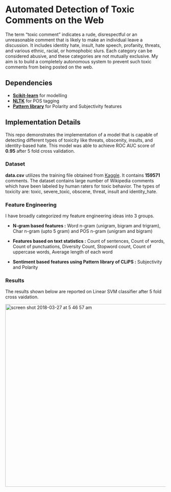 # Automated Detection of Toxic Comments on the Web

The term “toxic comment” indicates a rude, disrespectful or an unreasonable comment that is likely to make an individual leave a discussion. It includes identity hate, insult, hate speech, profanity, threats, and various ethnic, racial, or homophobic slurs. Each category can be considered abusive, and these categories are not mutually exclusive. My aim is to build a completely autonomous system to prevent such toxic comments from being posted on the web.

## Dependencies

* **[Scikit-learn](http://scikit-learn.org/stable/install.html)** for modelling
* **[NLTK](https://www.nltk.org/install.htmlhttps://www.nltk.org/)** for POS tagging
* **[Pattern library](https://github.com/clips/pattern)** for Polarity and Subjectivity features


## Implementation Details

This repo demonstrates the implementation of a model that is capable of detecting different types of toxicity like threats, obscenity, insults, and identity-based hate. This model was able to achieve ROC AUC score of **0.95** after 5 fold cross validation. 

### Dataset

**data.csv** utilizes the training file obtained from [Kaggle](https://www.kaggle.com/c/jigsaw-toxic-comment-classification-challenge/data). It contains **159571** comments. The dataset contains large number of Wikipedia comments which have been labeled by human raters for toxic behavior. The types of toxicity are: toxic, severe_toxic, obscene, threat, insult and identity_hate.

### Feature Engineering
I have broadly categorized my feature engineering ideas into 3 groups.
* **N-gram based features :** Word n-gram (unigram, bigram and trigram), Char n-gram (upto 5 gram) and POS n-gram (unigram and bigram)

* **Features based on text statistics :** Count of sentences, Count of words, Count of punctuations, Diversity Count, Stopword count, Count of uppercase words, Average length of each word

* **Sentiment based features using Pattern library of CLiPS :** Subjectivity and Polarity

### Results
The results shown below are reported on Linear SVM classifier after 5 fold cross vaidation.

<img width="572" alt="screen shot 2018-03-27 at 5 46 57 am" src="https://user-images.githubusercontent.com/4180286/37997881-15f18aea-323a-11e8-96c6-2daf70e4fc4e.png">

